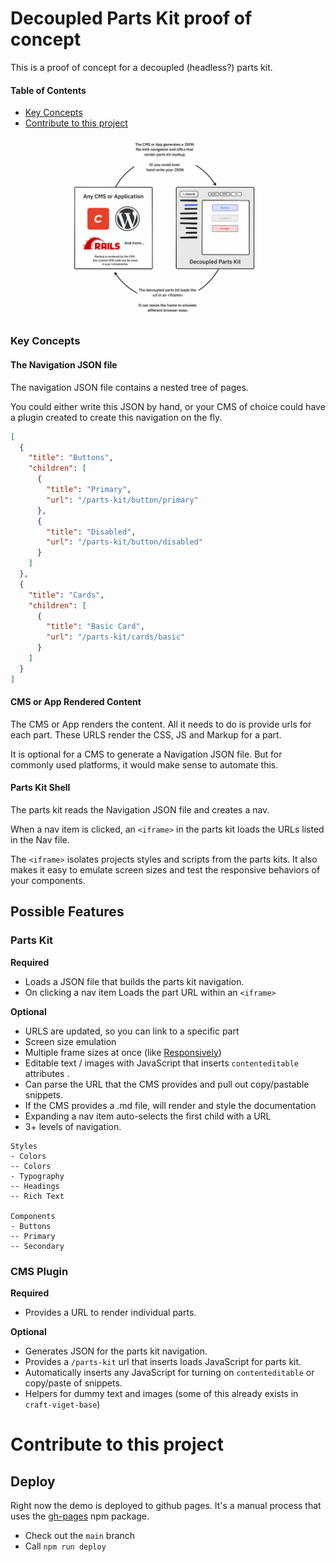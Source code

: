 
# Decoupled Parts Kit proof of concept

This is a proof of concept for a decoupled (headless?) parts kit.

#### Table of Contents
- [Key Concepts](#key-concepts)
- [Contribute to this project](#contribute-to-this-project)

![Diagram of decoupled parts kit](docs/hero-image.png)

### Key Concepts

#### The Navigation JSON file
The navigation JSON file contains a nested tree of pages.

You could either write this JSON by hand, or your CMS of choice could have a plugin created to create this navigation on the fly.

```json
[
  {
    "title": "Buttons",
    "children": [
      {
        "title": "Primary",
        "url": "/parts-kit/button/primary"
      },
      {
        "title": "Disabled",
        "url": "/parts-kit/button/disabled"
      }
    ]
  },
  {
    "title": "Cards",
    "children": [
      {
        "title": "Basic Card",
        "url": "/parts-kit/cards/basic"
      }
    ]
  }
]
```

#### CMS or App Rendered Content

The CMS or App renders the content. All it needs to do is provide urls for each part. These URLS render the CSS, JS and Markup for a part.

It is optional for a CMS to generate a Navigation JSON file. But for commonly used platforms, it would make sense to automate this.

#### Parts Kit Shell

The parts kit reads the Navigation JSON file and creates a nav.

When a nav item is clicked, an `<iframe>` in the parts kit loads the URLs listed in the Nav file.

The `<iframe>` isolates projects styles and scripts from the parts kits. It also makes it easy to emulate screen sizes and test the responsive behaviors of your components.

## Possible Features

### Parts Kit
**Required**
- Loads a JSON file that builds the parts kit navigation.
- On clicking a nav item Loads the part URL within an `<iframe>`

**Optional**
- URLS are updated, so you can link to a specific part
- Screen size emulation
- Multiple frame sizes at once (like [Responsively](/Users/joshuapease/Development/_internal/parts-kit/README.md))
- Editable text / images with JavaScript that inserts `contenteditable` attributes .
- Can parse the URL that the CMS provides and pull out copy/pastable snippets.
- If the CMS provides a .md file, will render and style the documentation
- Expanding a nav item auto-selects the first child with a URL
- 3+ levels of navigation.
```
Styles
- Colors
-- Colors
- Typography
-- Headings
-- Rich Text

Components
- Buttons
-- Primary
-- Secondary
```

### CMS Plugin

**Required**

- Provides a URL to render individual parts.

**Optional**
- Generates JSON for the parts kit navigation.
- Provides a `/parts-kit` url that inserts loads JavaScript for parts kit.
- Automatically inserts any JavaScript for turning on `contenteditable` or copy/paste of snippets.
- Helpers for dummy text and images (some of this already exists in `craft-viget-base`)

# Contribute to this project

## Deploy

Right now the demo is deployed to github pages. It's a manual process that uses the [gh-pages](https://github.com/tschaub/gh-pages) npm package.
- Check out the `main` branch
- Call `npm run deploy`
